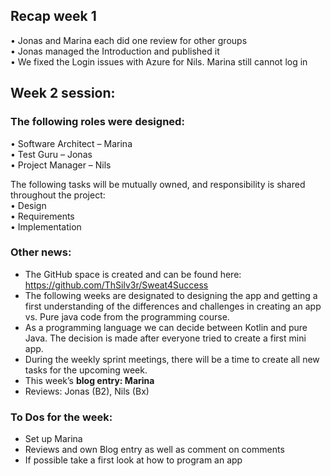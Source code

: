 ## Recap week 1
•	Jonas and Marina each did one review for other groups  
•	Jonas managed the Introduction and published it  
•	We fixed the Login issues with Azure for Nils. Marina still cannot log in  

## Week 2 session:
### The following roles were designed:
•	Software Architect – Marina  
•	Test Guru – Jonas  
•	Project Manager – Nils  

The following tasks will be mutually owned, and responsibility is shared throughout the project:  
•	Design  
•	Requirements  
•	Implementation  

### Other news:
- The GitHub space is created and can be found here: https://github.com/ThSilv3r/Sweat4Success  
- The following weeks are designated to designing the app and getting a first understanding of the differences and challenges in creating an app vs. Pure java code from the programming course.  
- As a programming language we can decide between Kotlin and pure Java. The decision is made after everyone tried to create a first mini app.  
- During the weekly sprint meetings, there will be a time to create all new tasks for the upcoming week.  
- This week’s **blog entry: Marina**  
- Reviews: Jonas (B2), Nils (Bx)

### To Dos for the week:
 - Set up Marina  
 - Reviews and own Blog entry as well as comment on comments  
 - If possible take a first look at how to program an app  
